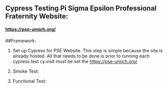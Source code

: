 ## Cypress Testing Pi Sigma Epsilon Professional Fraternity Website:
#### https://pse-umich.org/

##Framework:

1. Set up Cypress for PSE Website. This step is simple because the site is already hosted. All that needs to be done is prior to running each cypress test cy.visit must be set the https://pse-umich.org/

2. Smoke Test:

3. Functional Test:

